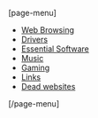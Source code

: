 [page-menu]

- [Web Browsing](/windows3x)
- [Drivers](/windows3x)
- [Essential Software](/windows3x)
- [Music](/windows3x)
- [Gaming](/windows3x)
- [Links](/windows3x)
- [Dead websites](/windows3x)

[/page-menu]